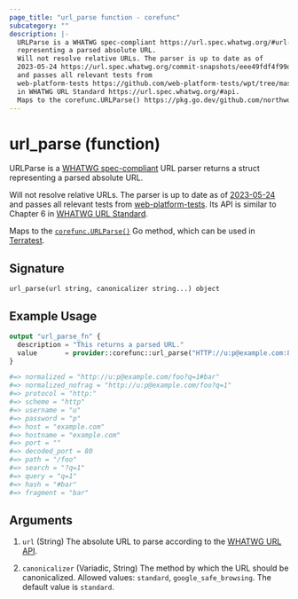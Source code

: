 ```yaml
---
page_title: "url_parse function - corefunc"
subcategory: ""
description: |-
  URLParse is a WHATWG spec-compliant https://url.spec.whatwg.org/#url-parsing URL parser returns a struct
  representing a parsed absolute URL.
  Will not resolve relative URLs. The parser is up to date as of
  2023-05-24 https://url.spec.whatwg.org/commit-snapshots/eee49fdf4f99d59f717cbeb0bce29fda930196d4/
  and passes all relevant tests from
  web-platform-tests https://github.com/web-platform-tests/wpt/tree/master/url. Its API is similar to Chapter 6
  in WHATWG URL Standard https://url.spec.whatwg.org/#api.
  Maps to the corefunc.URLParse() https://pkg.go.dev/github.com/northwood-labs/terraform-provider-corefunc/corefunc#URLParse Go method, which can be used in Terratest https://terratest.gruntwork.io.
---
```


# url_parse (function)

URLParse is a [WHATWG spec-compliant](https://url.spec.whatwg.org/#url-parsing) URL parser returns a struct
representing a parsed absolute URL.

Will not resolve relative URLs. The parser is up to date as of
[2023-05-24](https://url.spec.whatwg.org/commit-snapshots/eee49fdf4f99d59f717cbeb0bce29fda930196d4/)
and passes all relevant tests from
[web-platform-tests](https://github.com/web-platform-tests/wpt/tree/master/url). Its API is similar to Chapter 6
in [WHATWG URL Standard](https://url.spec.whatwg.org/#api).

Maps to the [`corefunc.URLParse()`](https://pkg.go.dev/github.com/northwood-labs/terraform-provider-corefunc/corefunc#URLParse) Go method, which can be used in [Terratest](https://terratest.gruntwork.io).

## Signature

<!-- signature generated by tfplugindocs -->
```text
url_parse(url string, canonicalizer string...) object
```

## Example Usage

```terraform
output "url_parse_fn" {
  description = "This returns a parsed URL."
  value       = provider::corefunc::url_parse("HTTP://u:p@example.com:80/foo?q=1#bar")
}

#=> normalized = "http://u:p@example.com/foo?q=1#bar"
#=> normalized_nofrag = "http://u:p@example.com/foo?q=1"
#=> protocol = "http:"
#=> scheme = "http"
#=> username = "u"
#=> password = "p"
#=> host = "example.com"
#=> hostname = "example.com"
#=> port = ""
#=> decoded_port = 80
#=> path = "/foo"
#=> search = "?q=1"
#=> query = "q=1"
#=> hash = "#bar"
#=> fragment = "bar"
```

## Arguments

1. `url` (String) The absolute URL to parse according to the [WHATWG URL API](https://url.spec.whatwg.org/#api).

1. `canonicalizer` (Variadic, String) The method by which the URL should be canonicalized. Allowed values: `standard`, `google_safe_browsing`. The default value is `standard`.

<!-- Preview the provider docs with the Terraform registry provider docs preview tool: https://registry.terraform.io/tools/doc-preview -->
